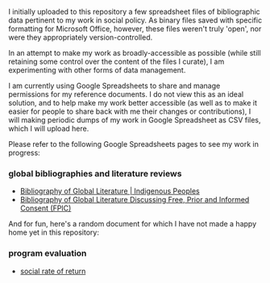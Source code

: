 I initially uploaded to this repository a few spreadsheet files of bibliographic data pertinent to my work in social policy.  As binary files saved with specific formatting for Microsoft Office, however, these files weren't truly 'open', nor were they appropriately version-controlled.

In an attempt to make my work as broadly-accessible as possible (while still retaining some control over the content of the files I curate), I am experimenting with other forms of data management.

I am currently using Google Spreadsheets to share and manage permissions for my reference documents. I do not view this as an ideal solution, and to help make my work better accessible (as well as to make it easier for people to share back with me their changes or contributions), I will making periodic dumps of my  work in Google Spreadsheet as CSV files, which I will upload here.

Please refer to the following Google Spreadsheets pages to see my work in progress:


### global bibliographies and literature reviews

- [Bibliography of Global Literature | Indigenous Peoples](https://docs.google.com/spreadsheets/d/1FRZmmiQBy28r2ppK3HZP7GHrQ46PeZxkjXGpibMLGEg/edit?usp=sharing "000-bib_Indigenous-Peoples")
- [Bibliography of Global Literature Discussing Free, Prior and Informed Consent (FPIC)](https://docs.google.com/spreadsheets/d/1OQPStYq9bY1Es3YjBUylFVtZd81bYRAgsmqQvKMQa00/edit?usp=sharing "bibliography_FPIC_free-prior-and-informed-consent")

And for fun, here's a random document for which I have not made a happy home yet in this repository:

### program evaluation

- [social rate of return](https://docs.google.com/spreadsheets/d/1LV-8LiSxrv3JMRGIZULNBhwJmGnLXNllA1j_dODTdyw/edit?usp=sharing)
